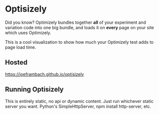 # Optisizely

Did you know? Optimizely bundles together **all** of your experiment and variation code into one big bundle, and loads it on **every** page on your site which uses Optimizely.

This is a cool visualization to show how much your Optimizely test adds to page load time.

## Hosted

https://joeframbach.github.io/optisizely

## Running Optisizely

This is entirely static, no api or dynamic content. Just run whichever static server you want. Python's SimpleHttpServer, npm install http-server, etc.
